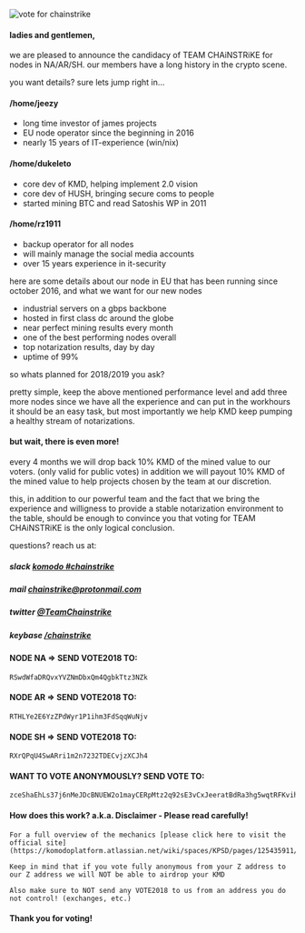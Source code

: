 ![vote for chainstrike](https://i.imgur.com/YnbD9Bv.png "Vote for CHAiNSTRiKE!")

#### ladies and gentlemen, 

we are pleased to announce the candidacy of
TEAM CHAiNSTRiKE  for nodes in NA/AR/SH. our members
have a long history in the crypto scene.

you want details? sure lets jump right in...    

#### /home/jeezy
* long time investor of james projects       
* EU node operator since the beginning in 2016 
* nearly 15 years of IT-experience (win/nix)

#### /home/dukeleto
* core dev of KMD, helping implement 2.0 vision
* core dev of HUSH, bringing secure coms to people
* started mining BTC and read Satoshis WP in 2011

#### /home/rz1911
* backup operator for all nodes                 
* will mainly manage the social media accounts
* over 15 years experience in it-security

here are some details about our node in EU
that has been running since october 2016,
and what we want for our new nodes 

* industrial servers on a gbps backbone
* hosted in first class dc around the globe
* near perfect mining results every month
* one of the best performing nodes overall
* top notarization results, day by day
* uptime of 99%

so whats planned for 2018/2019 you ask?

pretty simple, keep the above mentioned
performance level  and  add three more nodes 
since we have all the experience and can put
in the workhours it should be an easy task,
but  most importantly we help KMD keep pumping
a healthy stream of notarizations.

#### but wait, there is even more!

every 4 months we will drop back 10% KMD of the 
mined value to our voters. (only valid for public
votes) in addition we will payout 10% KMD of
the mined value to help projects chosen by the
team at our discretion.

this, in addition to our powerful team and the
fact that we bring the experience and willigness
to provide a stable notarization environment
to the table, should be enough to convince you
that voting for TEAM CHAiNSTRiKE is the only
logical conclusion.

questions? reach us at:

##### slack [komodo #chainstrike](https://slack.com/app_redirect?channel=chainstrike)
##### mail [chainstrike@protonmail.com](mailto:chainstrike@protonmail.com)
##### twitter [@TeamChainstrike](https://twitter.com/TeamChainstrike)
##### keybase [/chainstrike](https://keybase.io/chainstrike)



#### NODE NA => SEND VOTE2018 TO:

    RSwdWfaDRQvxYVZNmDbxQm4QgbkTtz3NZk

#### NODE AR => SEND VOTE2018 TO:

    RTHLYe2E6YzZPdWyr1P1ihm3FdSqqWuNjv
    
#### NODE SH => SEND VOTE2018 TO:

    RXrQPqU4SwARri1m2n7232TDECvjzXCJh4

#### WANT TO VOTE ANONYMOUSLY? SEND VOTE TO:

    zceShaEhLs37j6nMeJDcBNUEW2o1mayCERpMtz2q92sE3vCxJeeratBdRa3hg5wqtRFKvihcaDyW9c9me44SzLUYivpZXGP


#### How does this work? a.k.a. Disclaimer - Please read carefully!

    For a full overview of the mechanics [please click here to visit the official site](https://komodoplatform.atlassian.net/wiki/spaces/KPSD/pages/125435911/Komodo+Notary+Election+Mechanics)
    
    Keep in mind that if you vote fully anonymous from your Z address to our Z address we will NOT be able to airdrop your KMD

    Also make sure to NOT send any VOTE2018 to us from an address you do not control! (exchanges, etc.)
    

#### Thank you for voting!
